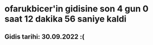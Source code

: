 # ofarukbicer'in gidisine son 4 gun 0 saat 12 dakika 56 saniye kaldi

## Gidis tarihi: 30.09.2022 :(